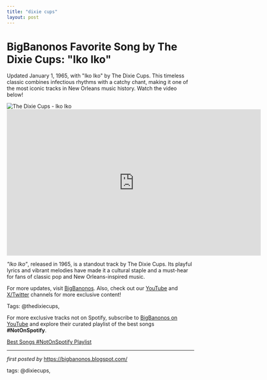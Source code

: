 ```yaml
---
title: "dixie cups"
layout: post
---
```

<!-- Title of the Post -->
<h1 >BigBanonos Favorite Song by The Dixie Cups: "Iko Iko"</h1> <!-- Introductory Text -->
<p >Updated January 1, 1965, with "Iko Iko" by The Dixie Cups. This timeless classic combines infectious rhythms with a catchy chant, making it one of the most iconic tracks in New Orleans music history. Watch the video below!</p> <!-- Featured Image -->
<div > <img src="https://i.scdn.co/image/124f97105097fe10b8f53ef0cb170fbfd46a8417" alt="The Dixie Cups - Iko Iko" />
</div> <!-- YouTube Video Embed -->
<div > <iframe width="683" height="393" src="https://www.youtube.com/embed/gBl2G8Bd-aI" title="The Dixie Cups - Iko Iko" frameborder="0" allow="accelerometer; autoplay; clipboard-write; encrypted-media; gyroscope; picture-in-picture; web-share" referrerpolicy="strict-origin-when-cross-origin" allowfullscreen></iframe>
</div> <!-- Song Information -->
<div > <p><em>"Iko Iko"</em>, released in 1965, is a standout track by The Dixie Cups. Its playful lyrics and vibrant melodies have made it a cultural staple and a must-hear for fans of classic pop and New Orleans-inspired music.</p>
</div> <!-- Footer Links -->
<div > <p>For more updates, visit <a href="https://bigbanonos.blogspot.com/" target="_blank">BigBanonos</a>. Also, check out our <a href="https://www.youtube.com/@BigBanonos" target="_blank">YouTube</a> and <a href="https://x.com/bigbanonos" target="_blank">X/Twitter</a> channels for more exclusive content!</p>
</div> <!-- Tags -->
<p >Tags: @thedixiecups,</p>


<!--Subscribe and Playlist Links-->
<div>
    <p>For more exclusive tracks not on Spotify, subscribe to <a href="https://www.youtube.com/@BigBanonos" target="_blank">BigBanonos on YouTube</a> and explore their curated playlist of the best songs <strong>#NotOnSpotify</strong>.</p>
    <p><a href="https://www.youtube.com/playlist?list=PLtuNtuTatqI0kFahUCbtbfenC_ET5O_tr" target="_blank">Best Songs #NotOnSpotify Playlist<br /></a></p></div>

<hr />

<p><em>first posted by</em> <a href="https://bigbanonos.blogspot.com/" rel="noopener" target="_new">https://bigbanonos.blogspot.com/</a></p>

<p>tags: @dixiecups,</p>
